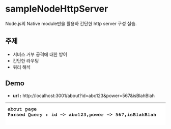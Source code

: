 # sampleNodeHttpServer

Node.js의 Native module만을 활용하 간단한 http server 구성 실습.

## 주제

- 서비스 거부 공격에 대한 방어
- 간단한 라우팅
- 쿼리 해석

## Demo

- **url :** http://localhost:3001/about?id=abc123&power=567&isBlahBlah

!["demo capture"](demo.jpg)
